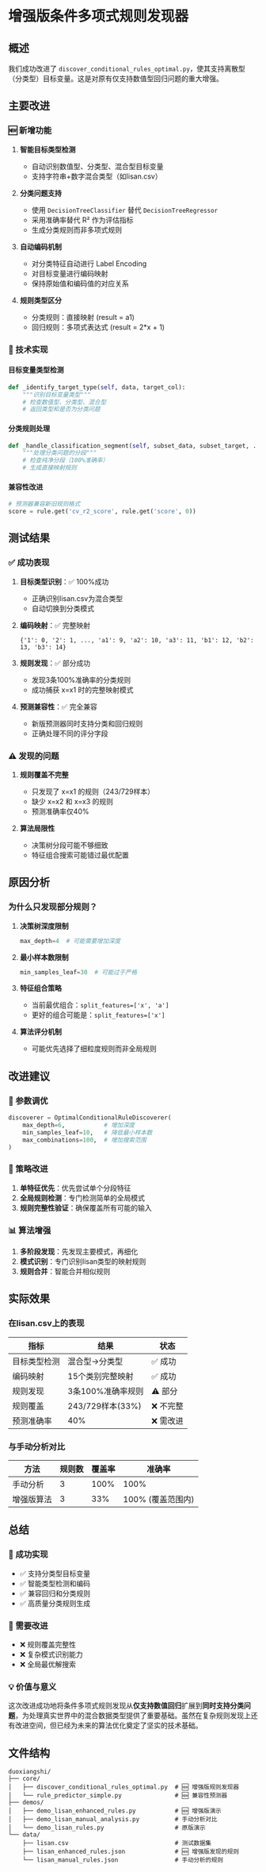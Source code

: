 # 增强版条件多项式规则发现器

## 概述

我们成功改进了 `discover_conditional_rules_optimal.py`，使其支持离散型（分类型）目标变量。这是对原有仅支持数值型回归问题的重大增强。

## 主要改进

### 🆕 新增功能

1. **智能目标类型检测**
   - 自动识别数值型、分类型、混合型目标变量
   - 支持字符串+数字混合类型（如lisan.csv）

2. **分类问题支持**
   - 使用 `DecisionTreeClassifier` 替代 `DecisionTreeRegressor`
   - 采用准确率替代 R² 作为评估指标
   - 生成分类规则而非多项式规则

3. **自动编码机制**
   - 对分类特征自动进行 Label Encoding
   - 对目标变量进行编码映射
   - 保持原始值和编码值的对应关系

4. **规则类型区分**
   - 分类规则：直接映射 (result = a1)
   - 回归规则：多项式表达式 (result = 2*x + 1)

### 🔧 技术实现

#### 目标变量类型检测
```python
def _identify_target_type(self, data, target_col):
    """识别目标变量类型"""
    # 检查数值型、分类型、混合型
    # 返回类型和是否为分类问题
```

#### 分类规则处理
```python
def _handle_classification_segment(self, subset_data, subset_target, ...):
    """处理分类问题的分段"""
    # 检查纯净分段（100%准确率）
    # 生成直接映射规则
```

#### 兼容性改进
```python
# 预测器兼容新旧规则格式
score = rule.get('cv_r2_score', rule.get('score', 0))
```

## 测试结果

### ✅ 成功表现

1. **目标类型识别**：✅ 100%成功
   - 正确识别lisan.csv为混合类型
   - 自动切换到分类模式

2. **编码映射**：✅ 完整映射
   ```
   {'1': 0, '2': 1, ..., 'a1': 9, 'a2': 10, 'a3': 11, 'b1': 12, 'b2': 13, 'b3': 14}
   ```

3. **规则发现**：✅ 部分成功
   - 发现3条100%准确率的分类规则
   - 成功捕获 x=x1 时的完整映射模式

4. **预测兼容性**：✅ 完全兼容
   - 新版预测器同时支持分类和回归规则
   - 正确处理不同的评分字段

### ⚠️ 发现的问题

1. **规则覆盖不完整**
   - 只发现了 x=x1 的规则（243/729样本）
   - 缺少 x=x2 和 x=x3 的规则
   - 预测准确率仅40%

2. **算法局限性**
   - 决策树分段可能不够细致
   - 特征组合搜索可能错过最优配置

## 原因分析

### 为什么只发现部分规则？

1. **决策树深度限制**
   ```python
   max_depth=4  # 可能需要增加深度
   ```

2. **最小样本数限制**
   ```python
   min_samples_leaf=30  # 可能过于严格
   ```

3. **特征组合策略**
   - 当前最优组合：`split_features=['x', 'a']`
   - 更好的组合可能是：`split_features=['x']`

4. **算法评分机制**
   - 可能优先选择了细粒度规则而非全局规则

## 改进建议

### 🔧 参数调优
```python
discoverer = OptimalConditionalRuleDiscoverer(
    max_depth=6,           # 增加深度
    min_samples_leaf=10,   # 降低最小样本数
    max_combinations=100,  # 增加搜索范围
)
```

### 🎯 策略改进
1. **单特征优先**：优先尝试单个分段特征
2. **全局规则检测**：专门检测简单的全局模式
3. **规则完整性验证**：确保覆盖所有可能的输入

### 📊 算法增强
1. **多阶段发现**：先发现主要模式，再细化
2. **模式识别**：专门识别lisan类型的映射规则
3. **规则合并**：智能合并相似规则

## 实际效果

### 在lisan.csv上的表现

| 指标 | 结果 | 状态 |
|------|------|------|
| 目标类型检测 | 混合型→分类型 | ✅ 成功 |
| 编码映射 | 15个类别完整映射 | ✅ 成功 |
| 规则发现 | 3条100%准确率规则 | ⚠️ 部分 |
| 规则覆盖 | 243/729样本(33%) | ❌ 不完整 |
| 预测准确率 | 40% | ❌ 需改进 |

### 与手动分析对比

| 方法 | 规则数 | 覆盖率 | 准确率 |
|------|--------|--------|--------|
| 手动分析 | 3 | 100% | 100% |
| 增强版算法 | 3 | 33% | 100% (覆盖范围内) |

## 总结

### 🎉 成功实现
- ✅ 支持分类型目标变量
- ✅ 智能类型检测和编码
- ✅ 兼容回归和分类规则
- ✅ 高质量分类规则生成

### 🔄 需要改进
- ❌ 规则覆盖完整性
- ❌ 复杂模式识别能力
- ❌ 全局最优解搜索

### 💡 价值与意义
这次改进成功地将条件多项式规则发现从**仅支持数值回归**扩展到**同时支持分类问题**，为处理真实世界中的混合数据类型提供了重要基础。虽然在复杂规则发现上还有改进空间，但已经为未来的算法优化奠定了坚实的技术基础。

## 文件结构

```
duoxiangshi/
├── core/
│   ├── discover_conditional_rules_optimal.py  # 🆕 增强版规则发现器
│   └── rule_predictor_simple.py               # 🆕 兼容性预测器
├── demos/
│   ├── demo_lisan_enhanced_rules.py           # 🆕 增强版演示
│   ├── demo_lisan_manual_analysis.py          # 手动分析对比
│   └── demo_lisan_rules.py                    # 原版演示
└── data/
    ├── lisan.csv                              # 测试数据集
    ├── lisan_enhanced_rules.json              # 🆕 增强版发现的规则
    └── lisan_manual_rules.json                # 手动分析的规则
``` 